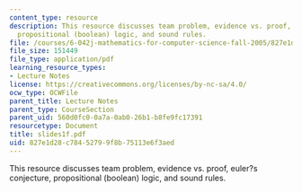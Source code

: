 ```yaml
---
content_type: resource
description: This resource discusses team problem, evidence vs. proof, euler?s conjecture,
  propositional (boolean) logic, and sound rules.
file: /courses/6-042j-mathematics-for-computer-science-fall-2005/827e1d28c78452799f8b75113e6f3aed_slides1f.pdf
file_size: 151449
file_type: application/pdf
learning_resource_types:
- Lecture Notes
license: https://creativecommons.org/licenses/by-nc-sa/4.0/
ocw_type: OCWFile
parent_title: Lecture Notes
parent_type: CourseSection
parent_uid: 560d0fc0-0a7a-0ab0-26b1-b8fe9fc17391
resourcetype: Document
title: slides1f.pdf
uid: 827e1d28-c784-5279-9f8b-75113e6f3aed
---
```

This resource discusses team problem, evidence vs. proof, euler?s conjecture, propositional (boolean) logic, and sound rules.